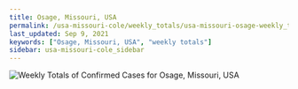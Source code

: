 ```yaml
---
title: Osage, Missouri, USA
permalink: /usa-missouri-cole/weekly_totals/usa-missouri-osage-weekly_totals.html
last_updated: Sep 9, 2021
keywords: ["Osage, Missouri, USA", "weekly totals"]
sidebar: usa-missouri-cole_sidebar
---
```


![Weekly Totals of Confirmed Cases for Osage, Missouri, USA](/covid_tracker/images/graphs/usa-missouri-osage-weekly_totals_graph.png)
